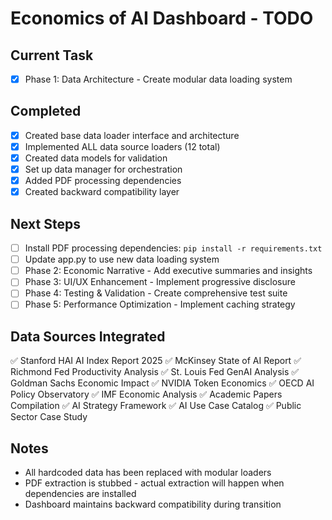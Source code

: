 # Economics of AI Dashboard - TODO

## Current Task
- [x] Phase 1: Data Architecture - Create modular data loading system

## Completed  
- [x] Created base data loader interface and architecture
- [x] Implemented ALL data source loaders (12 total)
- [x] Created data models for validation
- [x] Set up data manager for orchestration
- [x] Added PDF processing dependencies
- [x] Created backward compatibility layer

## Next Steps
- [ ] Install PDF processing dependencies: `pip install -r requirements.txt`
- [ ] Update app.py to use new data loading system
- [ ] Phase 2: Economic Narrative - Add executive summaries and insights
- [ ] Phase 3: UI/UX Enhancement - Implement progressive disclosure
- [ ] Phase 4: Testing & Validation - Create comprehensive test suite
- [ ] Phase 5: Performance Optimization - Implement caching strategy

## Data Sources Integrated
✅ Stanford HAI AI Index Report 2025
✅ McKinsey State of AI Report
✅ Richmond Fed Productivity Analysis
✅ St. Louis Fed GenAI Analysis
✅ Goldman Sachs Economic Impact
✅ NVIDIA Token Economics
✅ OECD AI Policy Observatory
✅ IMF Economic Analysis
✅ Academic Papers Compilation
✅ AI Strategy Framework
✅ AI Use Case Catalog
✅ Public Sector Case Study

## Notes
- All hardcoded data has been replaced with modular loaders
- PDF extraction is stubbed - actual extraction will happen when dependencies are installed
- Dashboard maintains backward compatibility during transition